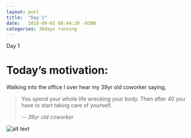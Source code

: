 ```yaml
---
layout: post
title:  "Day 1"
date:   2016-09-01 08:44:20 -0500
categories: 30days running
---
```

Day 1

# Today’s motivation:

Walking into the office I over hear my 39yr old coworker saying, 
> You spend your whole life wrecking your body. Then after 40 you have to start taking care of yourself.
>
> -- <cite>39yr old coworker</cite>

![alt text]({{site.baseurl}}/img/day1.jpg "Day 1 - Snapped a screenshot at 5km")
